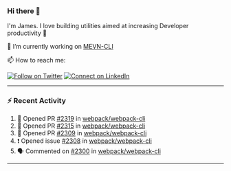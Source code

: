 ### Hi there 👋

I'm James. I love building utilities aimed at increasing Developer productivity :raised_hands: 

🔭 I’m currently working on [MEVN-CLI](https://github.com/madlabsinc/mevn-cli)

📫 How to reach me:

[![Follow on Twitter](https://img.shields.io/badge/--twitter?label=Twitter&logo=Twitter&style=social)](https://twitter.com/james_madhacks) [![Connect on LinkedIn](https://img.shields.io/badge/--linkedin?label=LinkedIn&logo=LinkedIn&style=social)](https://www.linkedin.com/in/jamesgeorge007)

---

### :zap: Recent Activity

<!--START_SECTION:activity-->
1. 💪 Opened PR [#2319](https://github.com/webpack/webpack-cli/pull/2319) in [webpack/webpack-cli](https://github.com/webpack/webpack-cli)
2. 💪 Opened PR [#2315](https://github.com/webpack/webpack-cli/pull/2315) in [webpack/webpack-cli](https://github.com/webpack/webpack-cli)
3. 💪 Opened PR [#2309](https://github.com/webpack/webpack-cli/pull/2309) in [webpack/webpack-cli](https://github.com/webpack/webpack-cli)
4. ❗️ Opened issue [#2308](https://github.com/webpack/webpack-cli/issues/2308) in [webpack/webpack-cli](https://github.com/webpack/webpack-cli)
5. 🗣 Commented on [#2300](https://github.com/webpack/webpack-cli/issues/2300) in [webpack/webpack-cli](https://github.com/webpack/webpack-cli)
<!--END_SECTION:activity-->

---

<!--
**jamesgeorge007/jamesgeorge007** is a ✨ _special_ ✨ repository because its `README.md` (this file) appears on your GitHub profile.

Here are some ideas to get you started:

- 🌱 I’m currently learning ...
- 👯 I’m looking to collaborate on ...
- 🤔 I’m looking for help with ...
- 💬 Ask me about ...
- 😄 Pronouns: ...
- ⚡ Fun fact: ...
-->
